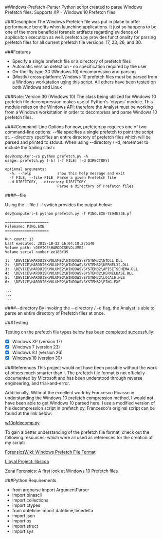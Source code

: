 #Windows-Prefetch-Parser
Python script created to parse Windows Prefetch files: Supports XP - Windows 10 Prefetch files

###Description
The Windows Prefetch file was put in place to offer performance benefits when launching applications. It just so happens to be one of the more beneficial forensic artifacts regarding evidence of applicaiton execution as well. prefetch.py provides functionality for parsing prefetch files for all current prefetch file versions: 17, 23, 26, and 30.

###Features

* Specify a single prefetch file or a directory of prefetch files
* Automatic version detection - no specification required by the user
* On-the-fly type 30 (Windows 10) decompression and parsing
* (Mostly) cross-platform: Windows 10 prefetch files must be parsed from a Windows workstation using this script. All others have been tested on both Windows and Linux

###Note: Version 30 (Windows 10)
The class being utilized for Windows 10 prefetch file decompression makes use of Python's 'ctypes' module. This module relies on the Windows API; therefore the Analyst must be working from a Windows workstation in order to decompress and parse Windows 10 prefetch files.

####Command-Line Options
For now, prefetch.py requires one of two command-line options: --file specifies a single prefetch to point the script at. --directory specifies an entire directory of prefetch files which will be parsed and printed to stdout. When using --directory / -d, remember to include the trailing slash:

```
dev@computer:~/$ python prefetch.py -h
usage: prefetch.py [-h] [-f FILE] [-d DIRECTORY]

optional arguments:
  -h, --help            show this help message and exit
  -f FILE, --file FILE  Parse a given Prefetch file
  -d DIRECTORY, --directory DIRECTORY
                        Parse a directory of Prefetch files
```

####--file

Using the --file / -f switch provides the output below:

```
dev@computer:~$ python prefetch.py -f PING.EXE-7E94E73E.pf

====================
Filename: PING.EXE
====================

Run count: 13
Last executed: 2015-10-22 16:04:10.275140
Volume path: \DEVICE\HARDDISKVOLUME2
Volume serial number ee186f39

1:  \DEVICE\HARDDISKVOLUME2\WINDOWS\SYSTEM32\NTDLL.DLL
2:  \DEVICE\HARDDISKVOLUME2\WINDOWS\SYSTEM32\KERNEL32.DLL
3:  \DEVICE\HARDDISKVOLUME2\WINDOWS\SYSTEM32\APISETSCHEMA.DLL
4:  \DEVICE\HARDDISKVOLUME2\WINDOWS\SYSTEM32\KERNELBASE.DLL
5:  \DEVICE\HARDDISKVOLUME2\WINDOWS\SYSTEM32\LOCALE.NLS
6:  \DEVICE\HARDDISKVOLUME2\WINDOWS\SYSTEM32\PING.EXE

...
...
...
```

####--directory
By invoking the --directory / -d flag, the Analyst is able to parse an entire directory of Prefetch files at once.


###Testing

Testing on the prefetch file types below has been completed successfully:

- [x] Windows XP (version 17)
- [x] Windows 7 (version 23)
- [x] Windows 8.1 (version 26)
- [x] Windows 10 (version 30)

###References
This project would not have been possible without the work of others much smarter than I. The prefetch file format is not officially documented by Microsoft and has been understood through reverse engineering, and trial-and-error. 

Additionally, Without the excellent work by Francesco Picasso in understanding the Windows 10 prefetch compression method, I would not have been able to get Windows 10 parsed here. I use a modified version of his decompression script in prefetch.py. Francesco's original script can be found at the link below:

[w10pfdecomp.py](https://github.com/dfirfpi/hotoloti/blob/master/sas/w10pfdecomp.py)

To gain a better understanding of the prefetch file format, check out the following resources; which were all used as references for the creation of my script:

[ForensicsWiki: Windows Prefetch File Format](http://www.forensicswiki.org/wiki/Windows_Prefetch_File_Format)

[Libyal Project: libscca ](https://github.com/libyal/libscca/blob/master/documentation/Windows%20Prefetch%20File%20(PF)%20format.asciidoc)

[Zena Forensics: A first look at Windows 10 Prefetch files](http://blog.digital-forensics.it/2015/06/a-first-look-at-windows-10-prefetch.html)

###Python Requirements

* from argparse import ArgumentParser
* import binascii
* import collections
* import ctypes
* from datetime import datetime,timedelta
* import json
* import os
* import struct
* import sys